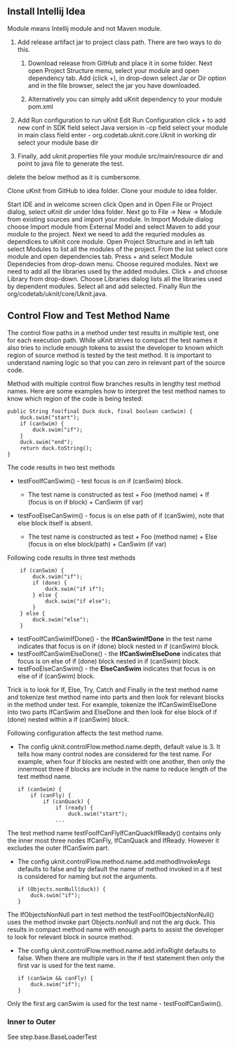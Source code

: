 
## Install Intellij Idea

Module means Intellij module and not Maven module.

1. Add release artifact jar to project class path. There are two ways to do this.

   1. Download release from GitHub and place it in some folder. Next open Project Structure menu, select your module and open 
      dependency tab. Add (click +), in drop-down select Jar or Dir option and in the file browser, select the jar you have downloaded.
        
   2. Alternatively you can simply add uKnit dependency to your module pom.xml
                
2. Add Run configuration to run uKnit
        Edit Run Configuration click + to add new conf
        in SDK field select Java version
        in -cp field select your module
        in main class field enter - org.codetab.uknit.core.Uknit
        in working dir select your module base dir

3. Finally, add uknit.properties file your module src/main/resource dir and point to java file to generate the test.

delete the below method as it is cumbersome.

Clone uKnit from GitHub to idea folder.
Clone your module to idea folder.

Start IDE and in welcome screen click Open and in Open File or Project dialog, select uKnit dir under Idea folder. 
Next go to File -> New -> Module from existing sources and import your module. In Import Module dialog choose Import module from External Model and select Maven to add your module to the project.
Next we need to add the requried modules as dependices to uKnit core module. Open Project Structure and in left tab select Modules to list all the modules of the project. From the list select core module and open dependencies tab. Press + and select Module Dependecies from drop-down menu. Choose required modules. 
Next we need to add all the libraries used by the added modules. Click + and choose Library from drop-down. Choose Libraries dialog lists all the libraries used by dependent modules. Select all and add selected. 
Finally Run the org/codetab/uknit/core/Uknit.java.


## Control Flow and Test Method Name

The control flow paths in a method under test results in multiple test, one for each execution path. While uKnit strives to compact the test names it also tries to include enough tokens to assist the developer to known which region of source method is tested by the test method. It is important to understand naming logic so that you can zero in relevant part of the source code.

Method with multiple control flow branches results in lengthy test method names. Here are some examples how to interpret the test method names to know which region of the code is being tested:

    public String foo(final Duck duck, final boolean canSwim) {
        duck.swim("start");
        if (canSwim) {
            duck.swim("if");
        }
        duck.swim("end");
        return duck.toString();
    }

The code results in two test methods

  - testFooIfCanSwim() - test focus is on if (canSwim) block.
    - The test name is constructed as test + Foo (method name) + If (focus is on if block) + CanSwim (if var)

  - testFooElseCanSwim() - focus is on else path of if (canSwim), note that else block itself is absent.
    - The test name is constructed as test + Foo (method name) + Else (focus is on else block/path) + CanSwim (if var)

Following code results in three test methods

        if (canSwim) {
            duck.swim("if");
            if (done) {
                duck.swim("if if");
            } else {
                duck.swim("if else");
            }
        } else {
            duck.swim("else");
        } 

   - testFooIfCanSwimIfDone() - the **IfCanSwimIfDone** in the test name indicates that focus is on if (done) block nested in if (canSwim) block.
   - testFooIfCanSwimElseDone() - the **IfCanSwimElseDone** indicates that focus is on else of if (done) block nested in if (canSwim) block.
   - testFooElseCanSwim() - the **ElseCanSwim** indicates that focus is on else of if (canSwim) block.
   
Trick is to look for If, Else, Try, Catch and Finally in the test method name and tokenize test method name into parts and then look for relevant blocks in the method under test. For example, tokenize the IfCanSwimElseDone into two parts IfCanSwim and ElseDone and then look for else block of if (done) nested within a if (canSwim) block.

Following configuration affects the test method name.

  - The config uknit.controlFlow.method.name.depth, default value is 3. It tells how many control nodes are considered for the test name. For example, when four if blocks are nested with one another, then only the innermost three if blocks are include in the name to reduce length of the test method name.

        if (canSwim) {
            if (canFly) {
                if (canQuack) {
                    if (ready) {
                        duck.swim("start");
                    ...    

The test method name testFooIfCanFlyIfCanQuackIfReady() contains only the inner most three nodes IfCanFly, IfCanQuack and IfReady. However it excludes the outer IfCanSwim part.

  - The config uknit.controlFlow.method.name.add.methodInvokeArgs defaults to false and by default the name of method invoked in a if test is considered for naming but not the arguments.
  
        if (Objects.nonNull(duck)) {
            duck.swim("if");
        }
  
The IfObjectsNonNull part in test method the testFooIfObjectsNonNull() uses the method invoke part Objects.nonNull and not the arg duck. This results in compact method name with enough parts to assist the developer to look for relevant block in source method.
          
  - The config uknit.controlFlow.method.name.add.infixRight defaults to false. When there are multiple vars in the if test statement then only the first var is used for the test name.
  
        if (canSwim && canFly) {
            duck.swim("if");
        }

Only the first arg canSwim is used for the test name - testFooIfCanSwim().

### Inner to Outer

See step.base.BaseLoaderTest




                



  


